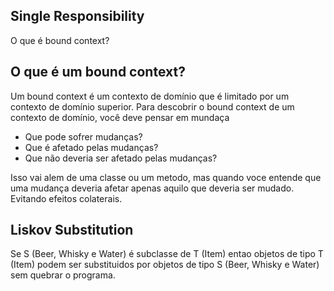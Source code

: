 ## Single Responsibility

O que é bound context?

## O que é um bound context?

Um bound context é um contexto de domínio que é limitado por um contexto de domínio superior.
Para descobrir o bound context de um contexto de domínio, você deve pensar em mundaça

* Que pode sofrer mudanças?
* Que é afetado pelas mudanças?
* Que não deveria ser afetado pelas mudanças?

Isso vai alem de uma classe ou um metodo, mas quando voce entende que uma mudança deveria afetar apenas aquilo que deveria ser mudado. Evitando efeitos colaterais.

## Liskov Substitution

 Se S (Beer, Whisky e Water) é subclasse de T (Item) entao objetos de tipo T (Item) podem ser substituidos por objetos de tipo S (Beer, Whisky e Water) sem quebrar o programa.

